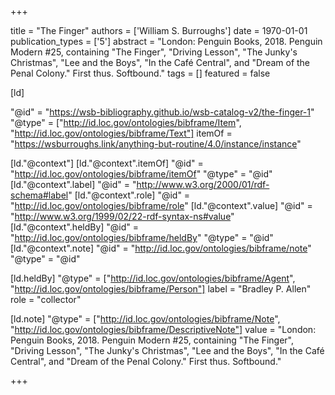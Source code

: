 +++

title = "The Finger"
authors = ['William S. Burroughs']
date = 1970-01-01
publication_types = ['5']
abstract = "London: Penguin Books, 2018. Penguin Modern #25, containing \"The Finger\", \"Driving Lesson\", \"The Junky's Christmas\", \"Lee and the Boys\", \"In the Café Central\", and \"Dream of the Penal Colony.\" First thus. Softbound."
tags = []
featured = false

[ld]

"@id" = "https://wsb-bibliography.github.io/wsb-catalog-v2/the-finger-1"
"@type" = ["http://id.loc.gov/ontologies/bibframe/Item", "http://id.loc.gov/ontologies/bibframe/Text"]
itemOf = "https://wsburroughs.link/anything-but-routine/4.0/instance/instance"

[ld."@context"]
    [ld."@context".itemOf]
    "@id" = "http://id.loc.gov/ontologies/bibframe/itemOf"
    "@type" = "@id"
    [ld."@context".label]
    "@id" = "http://www.w3.org/2000/01/rdf-schema#label"
    [ld."@context".role]
    "@id" = "http://id.loc.gov/ontologies/bibframe/role"
    [ld."@context".value]
    "@id" = "http://www.w3.org/1999/02/22-rdf-syntax-ns#value"
    [ld."@context".heldBy]
    "@id" = "http://id.loc.gov/ontologies/bibframe/heldBy"
    "@type" = "@id"
    [ld."@context".note]
    "@id" = "http://id.loc.gov/ontologies/bibframe/note"
    "@type" = "@id"

[ld.heldBy]
"@type" = ["http://id.loc.gov/ontologies/bibframe/Agent", "http://id.loc.gov/ontologies/bibframe/Person"]
label = "Bradley P. Allen"
role = "collector"

[ld.note]
"@type" = ["http://id.loc.gov/ontologies/bibframe/Note", "http://id.loc.gov/ontologies/bibframe/DescriptiveNote"]
value = "London: Penguin Books, 2018. Penguin Modern #25, containing \"The Finger\", \"Driving Lesson\", \"The Junky's Christmas\", \"Lee and the Boys\", \"In the Café Central\", and \"Dream of the Penal Colony.\" First thus. Softbound."

+++
